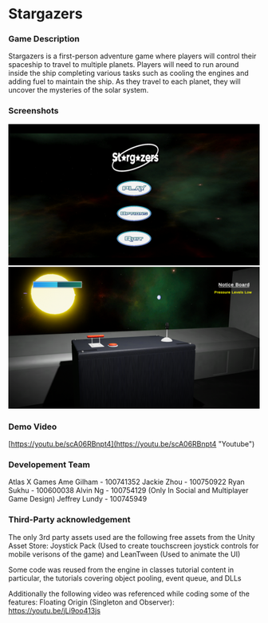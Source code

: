 # Stargazers

### Game Description

Stargazers is a first-person adventure game where players will control their spaceship 
to travel to multiple planets. Players will need to run around inside the ship completing 
various tasks such as cooling the engines and adding fuel to maintain the ship. As they
travel to each planet, they will uncover the mysteries of the solar system.

### Screenshots

![Menu](Images/Menu.png)
![Game](Images/Game.png)

### Demo Video

[https://youtu.be/scA06RBnpt4](https://youtu.be/scA06RBnpt4 "Youtube")

### Developement Team

Atlas X Games
Ame Gilham - 100741352
Jackie Zhou - 100750922
Ryan Sukhu - 100600038
Alvin Ng - 100754129
(Only In Social and Multiplayer Game Design) Jeffrey Lundy - 100745949

### Third-Party acknowledgement

The only 3rd party assets used are the following free assets from the Unity Asset Store:
Joystick Pack (Used to create touchscreen joystick controls for mobile verisons of the game)
and LeanTween (Used to animate the UI)

Some code was reused from the engine in classes tutorial content in particular, the tutorials covering object pooling, event queue, and DLLs

Additionally the following video was referenced while coding some of the features:
Floating Origin (Singleton and Observer): https://youtu.be/jLi9oo413js
